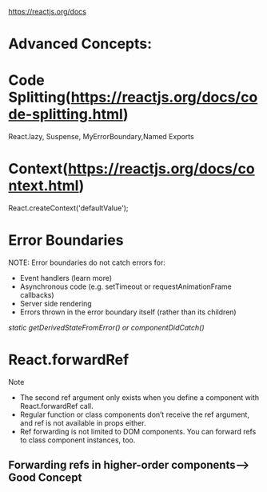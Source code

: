 https://reactjs.org/docs

# Advanced Concepts:
# Code Splitting(https://reactjs.org/docs/code-splitting.html)
  React.lazy, Suspense, MyErrorBoundary,Named Exports
# Context(https://reactjs.org/docs/context.html)
  React.createContext('defaultValue');
# Error Boundaries
NOTE: Error boundaries do not catch errors for:

* Event handlers (learn more)
* Asynchronous code (e.g. setTimeout or requestAnimationFrame callbacks)
* Server side rendering
* Errors thrown in the error boundary itself (rather than its children)
 
*static getDerivedStateFromError() or componentDidCatch()*

# React.forwardRef
Note

* The second ref argument only exists when you define a component with React.forwardRef call. 
* Regular function or class components don’t receive the ref argument, and ref is not available in props either.
* Ref forwarding is not limited to DOM components. You can forward refs to class component instances, too.
## Forwarding refs in higher-order components--> Good Concept
